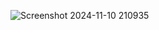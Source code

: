 ![Screenshot 2024-11-10 210935](https://github.com/user-attachments/assets/5d46bca0-d7c1-4d43-b08b-c10cd0027a5a)
